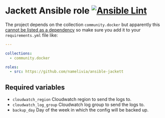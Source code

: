 # Jackett Ansible role [![Ansible Lint](https://github.com/namelivia/ansible-jackett/actions/workflows/ansible-lint.yml/badge.svg)](https://github.com/namelivia/ansible-jackett/actions/workflows/ansible-lint.yml)

The project depends on the collection `community.docker` but apparently this [cannot be listed as a dependency](https://github.com/ansible/ansible/issues/62847) so make sure you add it to your `requirements.yml` file like:

```yml
---

collections:
  - community.docker

roles:
  - src: https://github.com/namelivia/ansible-jackett
```

## Required variables
 - `cloudwatch_region` Cloudwatch region to send the logs to.
 - `cloudwatch_log_group` Cloudwatch log group to send the logs to.
 - `backup_day` Day of the week in which the config will be backed up.
